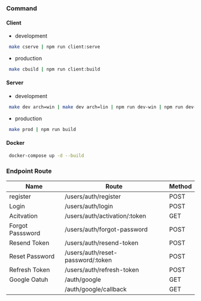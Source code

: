 ### Command

#### Client

-	development
```sh
 make cserve | npm run client:serve
```
-	production
```sh
 make cbuild | npm run client:build
```

#### Server

-	development
```sh
 make dev arch=win | make dev arch=lin | npm run dev-win | npm run dev-lin
```
-	production
```sh
 make prod | npm run build
```

#### Docker

```sh
 docker-compose up -d --build
```

### Endpoint Route

| Name             | Route                             | Method |
| ---------------- | --------------------------------- | ------ |
| register         | /users/auth/register              | POST   |
| Login            | /users/auth/login                 | POST   |
| Acitvation       | /users/auth/activation/:token     | GET    |
| Forgot Passsword | /users/auth/forgot-password       | POST   |
| Resend Token     | /users/auth/resend-token          | POST   |
| Reset Password   | /users/auth/reset-password/:token | POST   |
| Refresh Token    | /users/auth/refresh-token         | POST   |
| Google Oatuh     | /auth/google                      | GET    |
|                  | /auth/google/callback             | GET    |